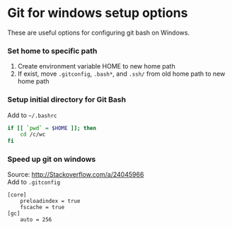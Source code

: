 # Git for windows setup options

These are useful options for configuring git bash on Windows.

### Set home to specific path
1) Create environment variable HOME to new home path
2) If exist, move `.gitconfig`, `.bash*`, and `.ssh/` from old home path to new home path

### Setup initial directory for Git Bash
Add to `~/.bashrc`
```bash
if [[ `pwd` = $HOME ]]; then
    cd /c/wc
fi
```

### Speed up git on windows
Source: http://Stackoverflow.com/a/24045966 \
Add to `.gitconfig`
```
[core]
    preloadindex = true
    fscache = true
[gc]
    auto = 256
```

<!--
## Old
#### <git>/etc/profile:
```bash
# At bottom of file
# To remove "MINGW64" from window title
MSYSTEM=
TITLEPREFIX=
# Set Home in Git Bash
HOME="$(cd "c:\cdb" ; pwd)"
# Set initial path for Git Bash
cd /c/wc
```
-->
